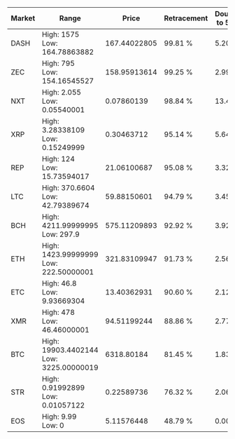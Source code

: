| Market | Range | Price| Retracement | Doubles to 50% |
| --- | --- | --- | --- | --- |
| DASH | High: 1575<br />Low: 164.78863882 | 167.44022805 | 99.81 % | 5.20 |
| ZEC | High: 795<br />Low: 154.16545527 | 158.95913614 | 99.25 % | 2.99 |
| NXT | High: 2.055<br />Low: 0.05540001 | 0.07860139 | 98.84 % | 13.42 |
| XRP | High: 3.28338109<br />Low: 0.15249999 | 0.30463712 | 95.14 % | 5.64 |
| REP | High: 124<br />Low: 15.73594017 | 21.06100687 | 95.08 % | 3.32 |
| LTC | High: 370.6604<br />Low: 42.79389674 | 59.88150601 | 94.79 % | 3.45 |
| BCH | High: 4211.99999995<br />Low: 297.9 | 575.11209893 | 92.92 % | 3.92 |
| ETH | High: 1423.99999999<br />Low: 222.50000001 | 321.83109947 | 91.73 % | 2.56 |
| ETC | High: 46.8<br />Low: 9.93669304 | 13.40362931 | 90.60 % | 2.12 |
| XMR | High: 478<br />Low: 46.46000001 | 94.51199244 | 88.86 % | 2.77 |
| BTC | High: 19903.4402144<br />Low: 3225.00000019 | 6318.80184 | 81.45 % | 1.83 |
| STR | High: 0.91992899<br />Low: 0.01057122 | 0.22589736 | 76.32 % | 2.06 |
| EOS | High: 9.99<br />Low: 0 | 5.11576448 | 48.79 % | 0.00 |
